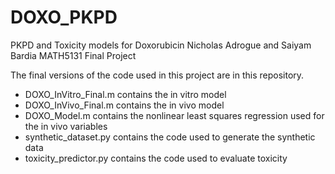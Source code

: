 # DOXO_PKPD
PKPD and Toxicity models for Doxorubicin
Nicholas Adrogue and Saiyam Bardia
MATH5131 Final Project

The final versions of the code used in this project are in this repository.

- DOXO_InVitro_Final.m contains the in vitro model
- DOXO_InVivo_Final.m contains the in vivo model
- DOXO_Model.m contains the nonlinear least squares regression used for the in vivo variables
- synthetic_dataset.py contains the code used to generate the synthetic data
- toxicity_predictor.py contains the code used to evaluate toxicity
